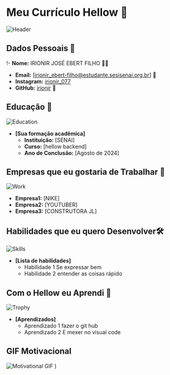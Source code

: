 
# Meu Currículo Hellow 🌟

![Header](https://ih1.redbubble.net/image.5350260863.7198/raf,750x1000,075,t,21233c:4939caf1ae.webp)

## Dados Pessoais 📄
!- **Nome:** IRIONIR JOSÉ EBERT FILHO 🙍‍♂️
- **Email:** [irionir_ebert-filho@estudante.sesisenai.org.br] 📧
- **Instagram:** [irionir_077](https://www.instagram.com/irionir_077/) 
- **GitHub:** [irionir](https://github.com/irionir) 🔗

## Educação 🏫
![Education](https://www.ituporanga.sc.gov.br/media/noticia/secretaria-da-educacao-orienta-alunos-para-ensino-presencial-e-a-distancia-em-virtude-do-covid-19-3249.jpg?w=1200&h=650&t=C&c=fff&q=80)
- **[Sua formação acadêmica]**  
  - **Instituição:** [SENAI]
  - **Curso:** [hellow backend]
  - **Ano de Conclusão:** [Agosto de 2024]

## Empresas que eu gostaria de Trabalhar 💼
![Work](https://s2.glbimg.com/w4Bc2Q6-z6-YOyvb898o2ytxg96bZcWz3UjlwRnzZowL0AE9YTb88jMpXSVilVZA/s.glbimg.com/es/ge/f/original/2012/11/26/redimensiona_img.jpg)
  - **Empresa1:** [NIKE]
  - **Empresa2:** [YOUTUBER]
  - **Empresa3:** [CONSTRUTORA JL]

## Habilidades que eu quero Desenvolver🛠️
![Skills](https://s2-ge.glbimg.com/i5-48vjrzni7uoSi3W76xPqQM-Y=/0x0:2048x1152/984x0/smart/filters:strip_icc()/i.s3.glbimg.com/v1/AUTH_bc8228b6673f488aa253bbcb03c80ec5/internal_photos/bs/2022/Z/Q/4BwoGHSgWJwnL6v8qeSA/habilidades-de-neymar-no-mech-arena.jpg)
- **[Lista de habilidades]**
  - Habilidade 1 Se expressar bem
  - Habilidade 2 entender as coisas rápido

## Com o Hellow eu Aprendi 🎉
![Trophy](https://images.unsplash.com/photo-1579586331215-3f8e6c0a5f86?ixlib=rb-1.2.1&auto=format&fit=crop&w=50&q=80)
- **[Aprendizados]**
  - Aprendizado 1 fazer o git hub
  - Aprendizado 2 E mexer no visual code

## GIF Motivacional 
![Motivational GIF](https://media4.giphy.com/media/v1.Y2lkPTc5MGI3NjExODA1YWt2a3pjN214Y3B6dnZ0bTAwMDJqbHZoazEyMTdjcmNjMGxuOSZlcD12MV9pbnRlcm5hbF9naWZfYnlfaWQmY3Q9Zw/utio7lyz4Ehl6/giphy.gif)
)
